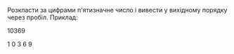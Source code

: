 Розкласти за цифрами п'ятизначне число і вивести у вихідному порядку через пробіл. Приклад:

10369

1 0 3 6 9


